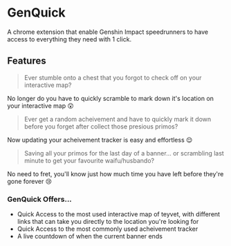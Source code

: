 # GenQuick
A chrome extension that enable Genshin Impact speedrunners to have access to everything they need with 1 click.

## Features
>  Ever stumble onto a chest that you forgot to check off on your interactive map? 

No longer do you have to quickly scramble to mark down it's location on your interactive map :astonished:

> Ever get a random acheivement and have to quickly mark it down before you forget after collect those presious primos?

Now updating your acheivement tracker is easy and effortless :relieved:

> Saving all your primos for the last day of a banner... or scrambling last minute to get your favourite waifu/husbando?

No need to fret, you'll know just how much time you have left before they're gone forever :cry:

### GenQuick Offers...
- Quick Access to the most used interactive map of teyvet, with different links that can take you directly to the location you're looking for
- Quick Access to the most commonly used acheivement tracker
- A live countdown of when the current banner ends

